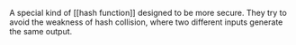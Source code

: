 A special kind of [[hash function]] designed to be more secure. They try to avoid the weakness of hash collision, where two different inputs generate the same output. 